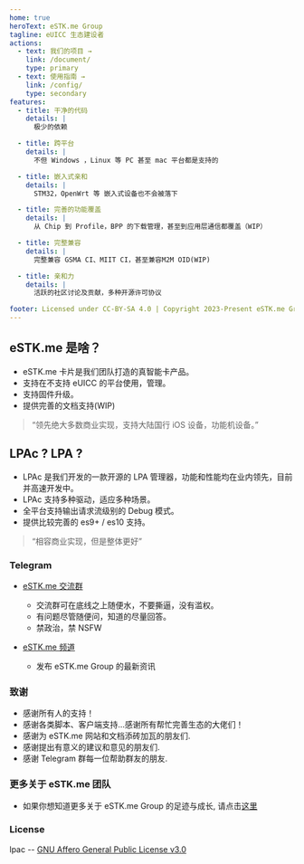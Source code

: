 ```yaml
---
home: true
heroText: eSTK.me Group
tagline: eUICC 生态建设者
actions:
  - text: 我们的项目 →
    link: /document/
    type: primary
  - text: 使用指南 →
    link: /config/
    type: secondary
features:
  - title: 干净的代码
    details: |
      极少的依赖

  - title: 跨平台
    details: |
      不但 Windows ，Linux 等 PC 甚至 mac 平台都是支持的

  - title: 嵌入式亲和
    details: |
      STM32，OpenWrt 等 嵌入式设备也不会被落下

  - title: 完善的功能覆盖
    details: |
      从 Chip 到 Profile，BPP 的下载管理，甚至到应用层通信都覆盖（WIP）

  - title: 完整兼容
    details: |
      完整兼容 GSMA CI、MIIT CI，甚至兼容M2M OID(WIP)

  - title: 亲和力
    details: |
      活跃的社区讨论及贡献，多种开源许可协议

footer: Licensed under CC-BY-SA 4.0 | Copyright 2023-Present eSTK.me Group
---
```


## eSTK.me 是啥？

  - eSTK.me 卡片是我们团队打造的真智能卡产品。
  - 支持在不支持 eUICC 的平台使用，管理。
  - 支持固件升级。
  - 提供完善的文档支持(WIP)

> “领先绝大多数商业实现，支持大陆国行 iOS 设备，功能机设备。”

## LPAc ? LPA ?

  - LPAc 是我们开发的一款开源的 LPA 管理器，功能和性能均在业内领先，目前并高速开发中。
  - LPAc 支持多种驱动，适应多种场景。
  - 全平台支持输出请求流级别的 Debug 模式。
  - 提供比较完善的 es9+ / es10 支持。

> “相容商业实现，但是整体更好”

### Telegram

- [eSTK.me 交流群](https://t.me/+rUud-RcdmpY1ZjE9)

  - 交流群可在底线之上随便水，不要撕逼，没有滥权。
  - 有问题尽管随便问，知道的尽量回答。
  - 禁政治，禁 NSFW

- [eSTK.me 频道](https://t.me/estkme)
  - 发布 eSTK.me Group 的最新资讯

### 致谢

- 感谢所有人的支持！
- 感谢各类脚本、客户端支持...感谢所有帮忙完善生态的大佬们！
- 感谢为 eSTK.me 网站和文档添砖加瓦的朋友们.
- 感谢提出有意义的建议和意见的朋友们.
- 感谢 Telegram 群每一位帮助群友的朋友.

### 更多关于 eSTK.me 团队

- 如果你想知道更多关于 eSTK.me Group 的足迹与成长, 请点击[这里](./troubleshooting/news.md)

### License

lpac -- [GNU Affero General Public License v3.0](https://github.com/estkme-group/lpac/blob/main/LICENSE)
